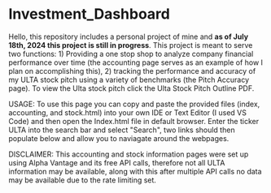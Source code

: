 # Investment_Dashboard
Hello, this repository includes a personal project of mine and **as of July 18th, 2024 this project is still in progress**.
This project is meant to serve two functions: 1) Providing a one stop shop to analyze company financial performance over time (the accounting page serves as an example of how I plan on accomplishing this), 2) tracking the performance and accuracy of my ULTA stock pitch using a variety of benchmarks (the Pitch Accuracy page). To view the Ulta stock pitch click the Ulta Stock Pitch Outline PDF.

USAGE:
To use this page you can copy and paste the provided files (index, accounting, and stock.html) into your own IDE or Text Editor (I used VS Code) and then open the Index.html file in default browser. Enter the ticker ULTA into the search bar and select "Search", two links should then populate below and allow you to naviagate around the webpages.

DISCLAIMER: This accounting and stock information pages were set up using Alpha Vantage and its free API calls, therefore not all ULTA information may be available, along with this after multiple API calls no data may be available due to the rate limiting set.
